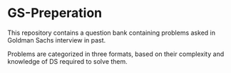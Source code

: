 # GS-Preperation

This repository contains a question bank containing problems asked in Goldman Sachs interview in past.

Problems are categorized in three formats, based on their complexity and knowledge of DS required to solve them.
